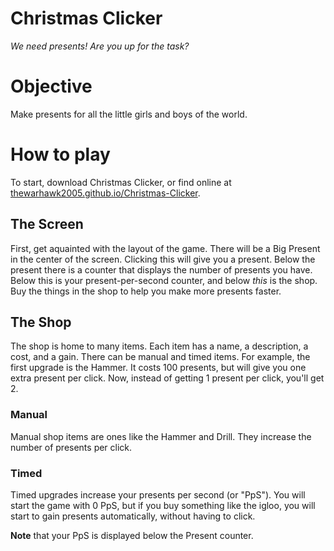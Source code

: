 # Christmas Clicker
 *We need presents! Are you up for the task?*

# Objective
Make presents for all the little girls and boys of the world. 

# How to play
To start, download Christmas Clicker, or find online at [thewarhawk2005.github.io/Christmas-Clicker](thewarhawk2005.github.io/Christmas-Clicker). 

## The Screen
First, get aquainted with the layout of the game. There will be a Big Present in the center of the screen. Clicking this will give you a present. Below the present there is a counter that displays the number of presents you have. Below this is your present-per-second counter, and below _this_ is the shop. Buy the things in the shop to help you make more presents faster.

## The Shop
The shop is home to many items. Each item has a name, a description, a cost, and a gain. There can be manual and timed items. For example, the first upgrade is the Hammer. It costs 100 presents, but will give you one extra present per click. Now, instead of getting 1 present per click, you'll get 2.

### Manual
Manual shop items are ones like the Hammer and Drill. They increase the number of presents per click.
### Timed
Timed upgrades increase your presents per second (or "PpS"). You will start the game with 0 PpS, but if you buy something like the igloo, you will start to gain presents automatically, without having to click. 

**Note** that your PpS is displayed below the Present counter.
